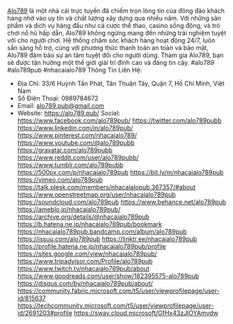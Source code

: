 [Alo789](https://alo789.pub/) là một nhà cái trực tuyến đã chiếm trọn lòng tin của đông đảo khách hàng nhờ vào uy tín và chất lượng xây dựng qua nhiều năm. Với những sản phẩm và dịch vụ hàng đầu như cá cược thể thao, casino sống động, và trò chơi nổ hũ hấp dẫn, Alo789 không ngừng mang đến những trải nghiệm tuyệt vời cho người chơi. Hệ thống chăm sóc khách hàng hoạt động 24/7, luôn sẵn sàng hỗ trợ, cùng với phương thức thanh toán an toàn và bảo mật, Alo789 đảm bảo sự an tâm tuyệt đối cho người dùng. Tham gia Alo789, bạn sẽ được tận hưởng một thế giới giải trí đỉnh cao và đáng tin cậy.
#alo789 #alo789pub #nhacaialo789
Thông Tin Liên Hệ:
- Địa Chỉ: 33/6 Huỳnh Tấn Phát, Tân Thuận Tây, Quận 7, Hồ Chí Minh, Việt Nam
- Số Điện Thoại: 0989784672
- Email: alo789.pub@gmail.com
- Website: https://alo789.pub/
Social:
https://www.facebook.com/alo789pub/
https://twitter.com/alo789pubb
https://www.linkedin.com/in/alo789pub/
https://www.pinterest.com/nhacaialo789/
https://www.youtube.com/@alo789pubb
https://gravatar.com/alo789pubb
https://www.reddit.com/user/alo789pubb/
https://www.tumblr.com/alo789pubb
https://500px.com/p/nhacaialo789pub
https://bit.ly/m/nhacaialo789pub
https://vimeo.com/alo789pub
https://talk.plesk.com/members/nhacaialopub.367357/#about
https://www.openstreetmap.org/user/nhacaialo789pub
https://soundcloud.com/alo789pub
https://www.behance.net/alo789pub
https://ameblo.jp/nhacaialo789pub/
https://archive.org/details/@nhacaialo789pub
https://b.hatena.ne.jp/nhacaialo789pub/bookmark
https://nhacaialo789pub.bandcamp.com/album/alo789pub
https://issuu.com/alo789pub
https://linktr.ee/nhacaialo789pub
https://profile.hatena.ne.jp/nhacaialo789pub/profile
https://sites.google.com/view/nhacaialo789pub/
https://www.tripadvisor.com/Profile/alo789pub
https://www.twitch.tv/nhacaialo789pub/about
https://www.goodreads.com/user/show/182395575-alo789pub
https://disqus.com/by/nhacaialo789pub/about/
https://community.fabric.microsoft.com/t5/user/viewprofilepage/user-id/815637
https://techcommunity.microsoft.com/t5/user/viewprofilepage/user-id/2691203#profile
https://sway.cloud.microsoft/GfHx43zJlOYAmvdw
